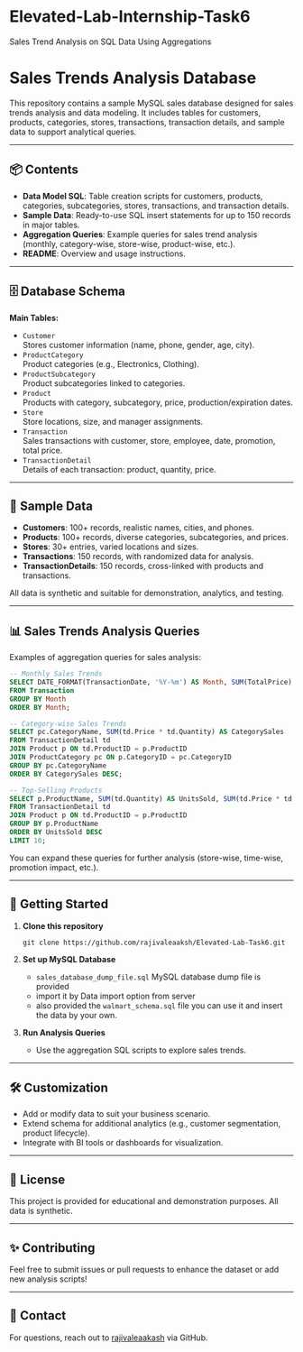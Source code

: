 # Elevated-Lab-Internship-Task6
Sales Trend Analysis on SQL Data Using Aggregations
# Sales Trends Analysis Database

This repository contains a sample MySQL sales database designed for sales trends analysis and data modeling. It includes tables for customers, products, categories, stores, transactions, transaction details, and sample data to support analytical queries.

---

## 📦 Contents

- **Data Model SQL**: Table creation scripts for customers, products, categories, subcategories, stores, transactions, and transaction details.
- **Sample Data**: Ready-to-use SQL insert statements for up to 150 records in major tables.
- **Aggregation Queries**: Example queries for sales trend analysis (monthly, category-wise, store-wise, product-wise, etc.).
- **README**: Overview and usage instructions.

---

## 🗄️ Database Schema

**Main Tables:**
- `Customer`  
  Stores customer information (name, phone, gender, age, city).
- `ProductCategory`  
  Product categories (e.g., Electronics, Clothing).
- `ProductSubcategory`  
  Product subcategories linked to categories.
- `Product`  
  Products with category, subcategory, price, production/expiration dates.
- `Store`  
  Store locations, size, and manager assignments.
- `Transaction`  
  Sales transactions with customer, store, employee, date, promotion, total price.
- `TransactionDetail`  
  Details of each transaction: product, quantity, price.

---

## 📝 Sample Data

- **Customers**: 100+ records, realistic names, cities, and phones.
- **Products**: 100+ records, diverse categories, subcategories, and prices.
- **Stores**: 30+ entries, varied locations and sizes.
- **Transactions**: 150 records, with randomized data for analysis.
- **TransactionDetails**: 150 records, cross-linked with products and transactions.

All data is synthetic and suitable for demonstration, analytics, and testing.

---

## 📊 Sales Trends Analysis Queries

Examples of aggregation queries for sales analysis:

```sql
-- Monthly Sales Trends
SELECT DATE_FORMAT(TransactionDate, '%Y-%m') AS Month, SUM(TotalPrice) AS TotalSales
FROM Transaction
GROUP BY Month
ORDER BY Month;

-- Category-wise Sales Trends
SELECT pc.CategoryName, SUM(td.Price * td.Quantity) AS CategorySales
FROM TransactionDetail td
JOIN Product p ON td.ProductID = p.ProductID
JOIN ProductCategory pc ON p.CategoryID = pc.CategoryID
GROUP BY pc.CategoryName
ORDER BY CategorySales DESC;

-- Top-Selling Products
SELECT p.ProductName, SUM(td.Quantity) AS UnitsSold, SUM(td.Price * td.Quantity) AS ProductRevenue
FROM TransactionDetail td
JOIN Product p ON td.ProductID = p.ProductID
GROUP BY p.ProductName
ORDER BY UnitsSold DESC
LIMIT 10;
```

You can expand these queries for further analysis (store-wise, time-wise, promotion impact, etc.).

---

## 🚀 Getting Started

1. **Clone this repository**  
   ```
   git clone https://github.com/rajivaleaaksh/Elevated-Lab-Task6.git
   ```

2. **Set up MySQL Database**  
   - `sales_database_dump_file.sql` MySQL database dump file is provided
   - import it by Data import option from server
   - also provided the `walmart_schema.sql` file you can use it and insert the data by your own.

3. **Run Analysis Queries**  
   - Use the aggregation SQL scripts to explore sales trends.

---

## 🛠️ Customization

- Add or modify data to suit your business scenario.
- Extend schema for additional analytics (e.g., customer segmentation, product lifecycle).
- Integrate with BI tools or dashboards for visualization.

---

## 📄 License

This project is provided for educational and demonstration purposes. All data is synthetic.

---

## ✨ Contributing

Feel free to submit issues or pull requests to enhance the dataset or add new analysis scripts!

---

## 📧 Contact

For questions, reach out to [rajivaleaakash](https://github.com/rajivaleaakash) via GitHub.
